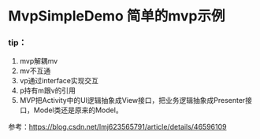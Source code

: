 # MvpSimpleDemo 简单的mvp示例
### tip：
 1. mvp解耦mv<br>
 2. mv不互通<br>
 3. vp通过interface实现交互<br>
 4. p持有m跟v的引用<br>
 5. MVP把Activity中的UI逻辑抽象成View接口，把业务逻辑抽象成Presenter接口，Model类还是原来的Model。

参考：https://blog.csdn.net/lmj623565791/article/details/46596109
